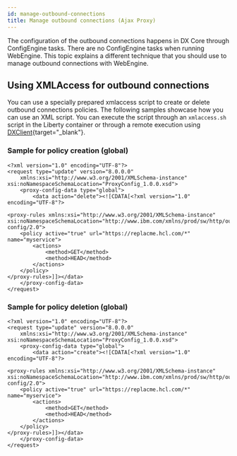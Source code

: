 ```yaml
---
id: manage-outbound-connections
title: Manage outbound connections (Ajax Proxy)
---
```


The configuration of the outbound connections happens in DX Core through ConfigEngine tasks. There are no ConfigEngine tasks when running WebEngine. This topic explains a different technique that you should use to manage outbound connections with WebEngine.

## Using XMLAccess for outbound connections

You can use a specially prepared xmlaccess script to create or delete outbound connections policies. The following samples showcase how you can use an XML script. You can execute the script through an `xmlaccess.sh` script in the Liberty container or through a remote execution using [DXClient](https://opensource.hcltechsw.com/digital-experience/CF223/extend_dx/development_tools/dxclient/){target="_blank"}.

### Sample for policy creation (global)

```
<?xml version="1.0" encoding="UTF-8"?>
<request type="update" version="8.0.0.0"
    xmlns:xsi="http://www.w3.org/2001/XMLSchema-instance" xsi:noNamespaceSchemaLocation="ProxyConfig_1.0.0.xsd">
    <proxy-config-data type="global">
        <data action="delete"><![CDATA[<?xml version="1.0" encoding="UTF-8"?>
  
<proxy-rules xmlns:xsi="http://www.w3.org/2001/XMLSchema-instance" xsi:noNamespaceSchemaLocation="http://www.ibm.com/xmlns/prod/sw/http/outbound/proxy-config/2.0">
    <policy active="true" url="https://replacme.hcl.com/*" name="myservice">
        <actions>
            <method>GET</method>
            <method>HEAD</method>
        </actions>
    </policy>
</proxy-rules>]]></data>
    </proxy-config-data>
</request>
```

### Sample for policy deletion (global)

```
<?xml version="1.0" encoding="UTF-8"?>
<request type="update" version="8.0.0.0"
    xmlns:xsi="http://www.w3.org/2001/XMLSchema-instance" xsi:noNamespaceSchemaLocation="ProxyConfig_1.0.0.xsd">
    <proxy-config-data type="global">
        <data action="create"><![CDATA[<?xml version="1.0" encoding="UTF-8"?>
  
<proxy-rules xmlns:xsi="http://www.w3.org/2001/XMLSchema-instance" xsi:noNamespaceSchemaLocation="http://www.ibm.com/xmlns/prod/sw/http/outbound/proxy-config/2.0">
    <policy active="true" url="https://replacme.hcl.com/*" name="myservice">
        <actions>
            <method>GET</method>
            <method>HEAD</method>
        </actions>
    </policy>
</proxy-rules>]]></data>
    </proxy-config-data>
</request>
```
